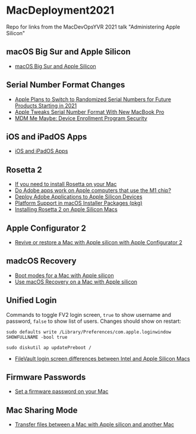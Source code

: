 # MacDeployment2021
Repo for links from the MacDevOpsYVR 2021 talk "Administering Apple Silicon"

## macOS Big Sur and Apple Silicon
- [macOS Big Sur and Apple Silicon](https://datajar.co.uk/datajar-tech-series-whats-new-with-macos-big-sur-and-apple-silicon/)

## Serial Number Format Changes
- [Apple Plans to Switch to Randomized Serial Numbers for Future Products Starting in 2021](https://www.macrumors.com/2020/01/06/apple-randomized-serial-numbers-late-2020/)
- [Apple Tweaks Serial Number Format With New MacBook Pro](https://www.macrumors.com/2010/04/16/apple-tweaks-serial-number-format-with-new-macbook-pro/)
- [MDM Me Maybe: Device Enrollment Program Security](https://duo.com/labs/research/mdm-me-maybe)

## iOS and iPadOS Apps
- [iOS and iPadOS Apps](https://developer.apple.com/macos/iphone-and-ipad-apps/)

## Rosetta 2
- [If you need to install Rosetta on your Mac](https://support.apple.com/en-gb/HT211861)
- [Do Adobe apps work on Apple computers that use the M1 chip?](https://helpx.adobe.com/download-install/kb/apple-silicon-m1-chip.html)
- [Deploy Adobe Applications to Apple Silicon Devices](https://dazwallace.wordpress.com/2021/02/06/deploy-adobe-applications-to-apple-silicon-devices/)
- [Platform Support in macOS Installer Packages (pkg)](https://scriptingosx.com/2020/12/platform-support-in-macos-installer-packages-pkg/)
- [Installing Rosetta 2 on Apple Silicon Macs](https://derflounder.wordpress.com/2020/11/17/installing-rosetta-2-on-apple-silicon-macs/)

## Apple Configurator 2
- [Revive or restore a Mac with Apple silicon with Apple Configurator 2](https://support.apple.com/en-gb/guide/apple-configurator-2/apdd5f3c75ad/mac)

## madcOS Recovery
- [Boot modes for a Mac with Apple silicon](https://support.apple.com/en-gb/guide/security/sec10869885b/web)
- [Use macOS Recovery on a Mac with Apple silicon](https://support.apple.com/en-gb/guide/mac-help/mchl82829c17/mac)

## Unified Login
Commands to toggle FV2 login screen, `true` to show username and password, `false` to show list of users. Changes should show on restart:
```
sudo defaults write /Library/Preferences/com.apple.loginwindow SHOWFULLNAME -bool true

sudo diskutil ap updatePreboot /
```
- [FileVault login screen differences between Intel and Apple Silicon Macs](https://derflounder.wordpress.com/2021/01/17/filevault-login-screen-differences-between-intel-and-apple-silicon-macs/)

## Firmware Passwords
 - [Set a firmware password on your Mac](https://support.apple.com/en-gb/HT204455)

## Mac Sharing Mode
- [Transfer files between a Mac with Apple silicon and another Mac](https://support.apple.com/en-gb/guide/mac-help/mchlb37e8ca7/mac)
